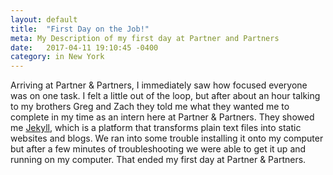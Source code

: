 ```yaml
---
layout: default
title:  "First Day on the Job!"
meta: My Description of my first day at Partner and Partners
date:   2017-04-11 19:10:45 -0400
category: in New York
---
```

Arriving at Partner & Partners, I immediately saw how focused everyone was on one task. I felt a little out of the loop, but after about an hour talking to my brothers Greg and Zach they told me what they wanted me to complete in my time as an intern here at Partner & Partners. They showed me [Jekyll][jekyll-site], which is a platform that transforms plain text files into static websites and blogs. We ran into some trouble installing it onto my computer but after a few minutes of troubleshooting we were able to get it up and running on my computer. That ended my first day at Partner & Partners.

[jekyll-site]: https://jekyllrb.com
